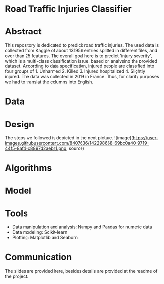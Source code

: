 # Road Traffic Injuries Classifier
# Abstract 
This repository is dedicated to predicit road traffic injuries. The used data is collected from Kaggle of about 131956 entries splitted in different files, and over than 25 features. The overall goal here is to predict 'injury severity', which is a multi-class classification issue, based on analysing the provided dataset. According to data specification, injured people are classified into four groups of 1. Unharmed 2. Killed 3. Injured hospitalized 4. Slightly injured. The data was collected in 2019 in France. Thus, for clarity purposes we had to translat the columns into English.  

# Data



# Design
The steps we followed is depicted in the next picture. 
![image](https://user-images.githubusercontent.com/8407636/142298668-69bc0a40-9719-44f5-8af4-c8897d2aeba1.png, source)



# Algorithms


# Model


# Tools
* Data manipulation and analysis: Numpy and Pandas for numeric data
* Data modeling: Scikit-learn
* Plotting: Matplotlib and Seaborn

# Communication
The slides are provided here, besides details are provided at the readme of the project.
